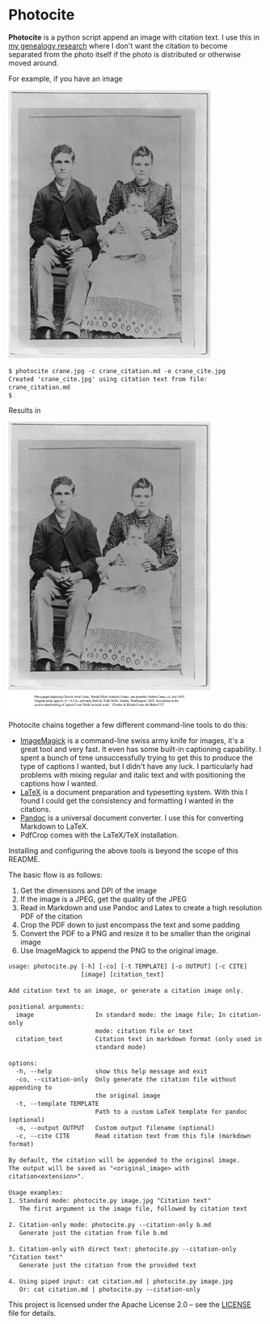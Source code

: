 # Photocite

**Photocite** is a python script append an image with citation text. I use this in [my genealogy research](https://pedigreepipeline.com) where I don't want the citation to become separated from the photo itself if the photo is distributed or otherwise moved around.

For example, if you have an image

<!-- ![image without citation](example/crane.jpg) -->
<a href="example/crane.jpg">
  <img src="example/crane.jpg" alt="image without citation" width="400">
</a>

```
$ photocite crane.jpg -c crane_citation.md -o crane_cite.jpg
Created 'crane_cite.jpg' using citation text from file: crane_citation.md
$ 
```

Results in 

<a href="example/crane_cite.jpg">
  <img src="example/crane_cite.jpg" alt="image with citation" width="400">
</a>

Photocite chains together a few different command-line tools to do this:

- [ImageMagick](https://imagemagick.org) is a command-line swiss army knife for images, it's a great tool and very fast. It even has some built-in captioning capability. I spent a bunch of time unsuccessfully trying to get this to produce the type of captions I wanted, but I didn't have any luck. I particularly had problems with mixing regular and italic text and with positioning the captions how I wanted.
- [LaTeX](https://www.latex-project.org) is a document preparation and typesetting system. With this I found I could get the consistency and formatting I wanted in the citations.
- [Pandoc](https://pandoc.org) is a universal document converter. I use this for converting Markdown to LaTeX.
- PdfCrop comes with the LaTeX/TeX installation.

Installing and configuring the above tools is beyond the scope of this README.

The basic flow is as follows: 

1. Get the dimensions and DPI of the image
2. If the image is a JPEG, get the quality of the JPEG
3. Read in Markdown and use Pandoc and Latex to create a high resolution PDF of the citation
4. Crop the PDF down to just encompass the text and some padding
5. Convert the PDF to a PNG and resize it to be smaller than the original image
6. Use ImageMagick to append the PNG to the original image.

```
usage: photocite.py [-h] [-co] [-t TEMPLATE] [-o OUTPUT] [-c CITE]
                    [image] [citation_text]

Add citation text to an image, or generate a citation image only.

positional arguments:
  image                 In standard mode: the image file; In citation-only
                        mode: citation file or text
  citation_text         Citation text in markdown format (only used in
                        standard mode)

options:
  -h, --help            show this help message and exit
  -co, --citation-only  Only generate the citation file without appending to
                        the original image
  -t, --template TEMPLATE
                        Path to a custom LaTeX template for pandoc (optional)
  -o, --output OUTPUT   Custom output filename (optional)
  -c, --cite CITE       Read citation text from this file (markdown format)

By default, the citation will be appended to the original image.
The output will be saved as "<original_image> with citation<extension>".

Usage examples:
1. Standard mode: photocite.py image.jpg "Citation text"
   The first argument is the image file, followed by citation text

2. Citation-only mode: photocite.py --citation-only b.md
   Generate just the citation from file b.md

3. Citation-only with direct text: photocite.py --citation-only "Citation text"
   Generate just the citation from the provided text

4. Using piped input: cat citation.md | photocite.py image.jpg
   Or: cat citation.md | photocite.py --citation-only
```



This project is licensed under the Apache License 2.0 – see the [LICENSE](LICENSE) file for details.